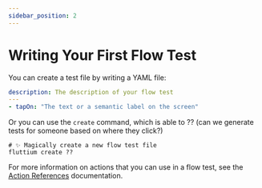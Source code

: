 ```yaml
---
sidebar_position: 2
---
```


# Writing Your First Flow Test

You can create a test file by writing a YAML file: 

```yaml
description: The description of your flow test
---
- tapOn: "The text or a semantic label on the screen"
```

Or you can use the `create` command, which is able to ?? (can we generate tests for someone based 
on where they click?)

```shell
# ✨ Magically create a new flow test file
fluttium create ??
```

For more information on actions that you can use in a flow test, see the 
[Action References](/docs/actions) documentation.